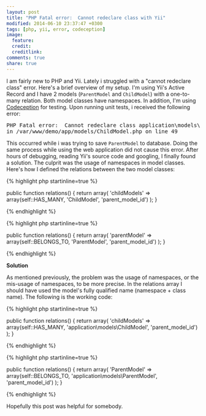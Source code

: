 ```yaml
---
layout: post
title: "PHP Fatal error:  Cannot redeclare class with Yii"
modified: 2014-06-10 23:37:47 +0300
tags: [php, yii, error, codeception]
image:
  feature: 
  credit: 
  creditlink: 
comments: true
share: true
---
```


I am fairly new to PHP and Yii. Lately i struggled with a "cannot redeclare class" error. Here's a brief overview of my setup. I'm using Yii's Active Record and I have 2 models (`ParentModel` and `ChildModel`) with a one-to-many relation. Both model classes have namespaces. In addition, I'm using [Codeception](http://codeception.com/) for testing. Upon running unit tests, i received the following error:

<pre>
PHP Fatal error:  Cannot redeclare class application\models\ChildModel 
in /var/www/demo/app/models/ChildModel.php on line 49
</pre>


This occurred while i was trying to save `ParentModel` to database. Doing the same process while using the web application did not cause this error. After hours of debugging, reading Yii's source code and googling, I finally found a solution. The culprit was the usage of namespaces in model classes. Here's how I defined the relations between the two model classes:

{% highlight php startinline=true %}
  
  public function relations() {
    return array(
      'childModels' => array(self::HAS_MANY, 'ChildModel', 'parent_model_id')
    );
  }
 
{% endhighlight %}

{% highlight php startinline=true %}
 
  public function relations() {
    return array(
      'parentModel' => array(self::BELONGS_TO, 'ParentModel', 'parent_model_id')
    );
  }
 
{% endhighlight %}

**Solution**

As mentioned previously, the problem was the usage of namespaces, or the mis-usage of namespaces, to be more precise. In the relations array I should have used the model's fully qualified name (namespace + class name). The following is the working code:

{% highlight php startinline=true %}
 
  public function relations() {
    return array(
      'childModels' => array(self::HAS_MANY, 'application\models\ChildModel', 'parent_model_id')
    );
  }
 
{% endhighlight %}

{% highlight php startinline=true %}
 
  public function relations() {
    return array(
      'ParentModel' => array(self::BELONGS_TO, 'application\models\ParentModel', 'parent_model_id')
    );
  }
 
{% endhighlight %}


Hopefully this post was helpful for somebody. 

